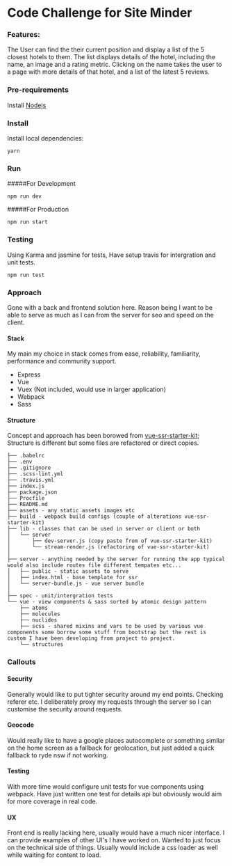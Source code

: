 # Code Challenge for Site Minder

### Features:

The User can find the their current position and display a list of the 5 closest hotels to them.
The list displays details of the hotel, including the name, an image and a rating metric.
Clicking on the name takes the user to a page with more details of that hotel, and a list of the latest 5 reviews.

### Pre-requirements

Install [Nodejs](http://nodejs.org)

### Install

Install local dependencies:

```
yarn
```

### Run

#####For Development

```
npm run dev
```

#####For Production

```
npm run start
```

### Testing

Using Karma and jasmine for tests, Have setup travis for intergration and unit tests.

```
npm run test
```

### Approach

Gone with a back and frontend solution here. Reason being I want to be able to serve as much as I can from the server for seo and speed on the client.

#### Stack

My main my choice in stack comes from ease, reliability, familiarity, performance and community support.

- Express
- Vue
- Vuex (Not included, would use in larger application)
- Webpack
- Sass

#### Structure
Concept and approach has been borowed from [vue-ssr-starter-kit](https://github.com/doabit/vue-ssr-starter-kit/tree/master/build); Structure is different but some files are refactored or direct copies.

```
├── .babelrc
├── .env
├── .gitignore
├── .scss-lint.yml
├── .travis.yml
├── index.js
├── package.json
├── Procfile
├── README.md
├── assets - any static assets images etc
├── build - webpack build configs (couple of alterations vue-ssr-starter-kit)
├── lib - classes that can be used in server or client or both
│   └── server
│       ├── dev-server.js (copy paste from of vue-ssr-starter-kit)
│       └── stream-render.js (refactoring of vue-ssr-starter-kit)
│
├── server - anything needed by the server for running the app typical would also include routes file different tempates etc...
│   ├── public - static assets to serve
│   ├── index.html - base template for ssr
│   └── server-bundle.js - vue server bundle
│ 
├── spec - unit/intergration tests
└── vue - view components & sass sorted by atomic design pattern
    ├── atoms
    ├── molecules
    ├── nuclides
    ├── scss - shared mixins and vars to be used by various vue components some borrow some stuff from bootstrap but the rest is custom I have been developing from project to project.
    └── structures

```

### Callouts

#### Security

Generally would like to put tighter security around my end points. Checking referer etc. I deliberately proxy my requests through the server so I can customise the security around requests.

#### Geocode

Would really like to have a google places autocomplete or something similar on the home screen as a fallback for geolocation, but just added a quick fallback to ryde nsw if not working.

#### Testing

With more time would configure unit tests for vue components using webpack. Have just written one test for details api but obviously would aim for more coverage in real code.

#### UX

Front end is really lacking here, usually would have a much nicer interface. I can provide examples of other UI's I have worked on. Wanted to just focus on the technical side of things. Usually would include a css loader as well while waiting for content to load.

